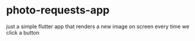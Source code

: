 # photo-requests-app
just a simple flutter app that renders a new image on screen every time we click a button
